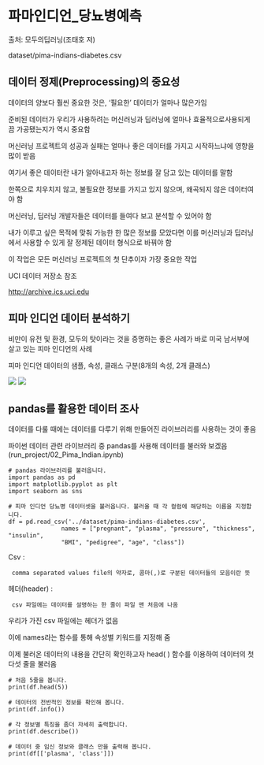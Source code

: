 # 파마인디언_당뇨병예측

출처: 모두의딥러닝(조태호 저)

dataset/pima-indians-diabetes.csv

## 데이터 정제(Preprocessing)의 중요성

데이터의 양보다 훨씬 중요한 것은, ‘필요한’ 데이터가 얼마나 많은가임

준비된 데이터가 우리가 사용하려는 머신러닝과 딥러닝에 얼마나 효율적으로사용되게끔 가공됐는지가 역시 중요함

머신러닝 프로젝트의 성공과 실패는 얼마나 좋은 데이터를 가지고 시작하느냐에 영향을 많이 받음

여기서 좋은 데이터란 내가 알아내고자 하는 정보를 잘 담고 있는 데이터를 말함

한쪽으로 치우치지 않고, 불필요한 정보를 가지고 있지 않으며, 왜곡되지 않은 데이터여야 함

머신러닝, 딥러닝 개발자들은 데이터를 들여다 보고 분석할 수 있어야 함

내가 이루고 싶은 목적에 맞춰 가능한 한 많은 정보를 모았다면 이를 머신러닝과 딥러닝에서 사용할 수 있게 잘 정제된 데이터 형식으로 바꿔야 함

이 작업은 모든 머신러닝 프로젝트의 첫 단추이자 가장 중요한 작업
 
UCI 데이터 저장소 참조

http://archive.ics.uci.edu

## 피마 인디언 데이터 분석하기

비만이 유전 및 환경, 모두의 탓이라는 것을 증명하는 좋은 사례가 바로 미국 남서부에 살고 있는 피마 인디언의 사례

피마 인디언 데이터의 샘플, 속성, 클래스 구분(8개의 속성, 2개 클래스)

<img src="https://user-images.githubusercontent.com/54765256/90971001-82041b00-e546-11ea-87a9-4b41eae49e0f.png">

<img src="https://user-images.githubusercontent.com/54765256/90971022-b7106d80-e546-11ea-9349-cea9574b7a71.png">

## pandas를 활용한 데이터 조사

데이터를 다룰 때에는 데이터를 다루기 위해 만들어진 라이브러리를 사용하는 것이 좋음

파이썬 데이터 관련 라이브러리 중 pandas를 사용해 데이터를 불러와 보겠음(run_project/02_Pima_Indian.ipynb)

```
# pandas 라이브러리를 불러옵니다.
import pandas as pd
import matplotlib.pyplot as plt
import seaborn as sns

# 피마 인디언 당뇨병 데이터셋을 불러옵니다. 불러올 때 각 컬럼에 해당하는 이름을 지정합니다.
df = pd.read_csv('../dataset/pima-indians-diabetes.csv',
               names = ["pregnant", "plasma", "pressure", "thickness", "insulin", 
               "BMI", "pedigree", "age", "class"])
```

Csv :

     comma separated values file의 약자로, 콤마(,)로 구분된 데이터들의 모음이란 뜻
     
헤더(header)  :

     csv 파일에는 데이터를 설명하는 한 줄이 파일 맨 처음에 나옴
     
우리가 가진 csv 파일에는 헤더가 없음

이에 names라는 함수를 통해 속성별 키워드를 지정해 줌

이제 불러온 데이터의 내용을 간단히 확인하고자 head( ) 함수를 이용하여 데이터의 첫 다섯 줄을 불러옴

```
# 처음 5줄을 봅니다.
print(df.head(5))

# 데이터의 전반적인 정보를 확인해 봅니다.
print(df.info())

# 각 정보별 특징을 좀더 자세히 출력합니다.
print(df.describe())

# 데이터 중 임신 정보와 클래스 만을 출력해 봅니다.
print(df[['plasma', 'class']])
```





